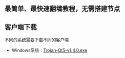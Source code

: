 ## 最简单、最快速翻墙教程，无需搭建节点

## 客户端下载
不同的系统需要下载不同的客户端
- Windows系统：[Trojan-Qt5-v1.4.0.exe](packages/Windows/Trojan-Qt5-v1.4.0.exe)





